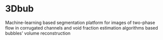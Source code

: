 # 3Dbub
Machine-learning based segmentation platform for images of two-phase flow in corrugated channels and void fraction estimation algorithms based bubbles' volume reconstruction
